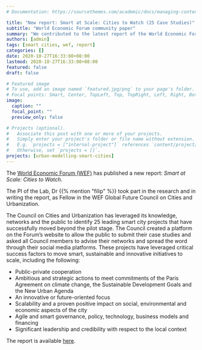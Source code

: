 ```yaml
---
# Documentation: https://sourcethemes.com/academic/docs/managing-content/

title: "New report: Smart at Scale: Cities to Watch (25 Case Studies)"
subtitle: "World Economic Forum community paper"
summary: "We contributed to the latest report of the World Economic Forum focusing on successful pilot projects that scaled."
authors: [admin]
tags: [smart cities, wef, report]
categories: []
date: 2020-10-27T16:33:08+08:00
lastmod: 2020-10-27T16:33:08+08:00
featured: false
draft: false

# Featured image
# To use, add an image named `featured.jpg/png` to your page's folder.
# Focal points: Smart, Center, TopLeft, Top, TopRight, Left, Right, BottomLeft, Bottom, BottomRight.
image:
  caption: ""
  focal_point: ""
  preview_only: false

# Projects (optional).
#   Associate this post with one or more of your projects.
#   Simply enter your project's folder or file name without extension.
#   E.g. `projects = ["internal-project"]` references `content/project/deep-learning/index.md`.
#   Otherwise, set `projects = []`.
projects: [urban-modelling-smart-cities]
---
```


The [World Economic Forum (WEF)](https://www.weforum.org) has published a new report: _Smart at Scale: Cities to Watch_.

The PI of the Lab, Dr {{% mention "filip" %}} took part in the research and in writing the report, as Fellow in the WEF Global Future Council on Cities and Urbanization.

The Council on Cities and Urbanization has leveraged its knowledge, networks and the public to identify 25 leading smart city projects that have successfully moved beyond the pilot stage.
The Council created a platform on the Forum’s website to allow the public
to submit their case studies and asked all Council members to advise their networks and spread the word through their social media platforms.
These projects have leveraged critical success factors to move smart, sustainable and innovative initiatives to scale, including the following:

- Public-private cooperation
- Ambitious and strategic actions to meet commitments of the Paris Agreement on climate change, the Sustainable Development Goals and the New Urban Agenda
- An innovative or future-oriented focus
- Scalability and a proven positive impact on social, environmental and economic aspects of the city
- Agile and smart governance, policy, technology, business models and financing
- Significant leadership and credibility with respect to the local context

The report is available [here](/publication/2020-wef/2020-wef.pdf).
